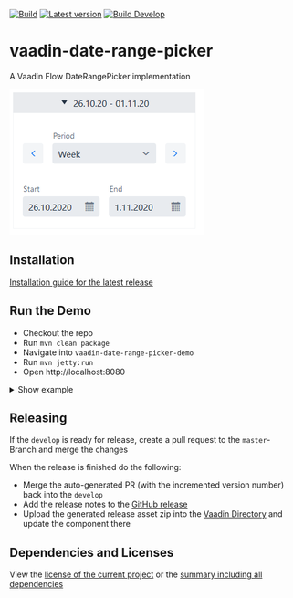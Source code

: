 [![Build](https://img.shields.io/github/workflow/status/xdev-software/vaadin-date-range-picker/Master%20CI)](https://github.com/xdev-software/vaadin-date-range-picker/actions?query=workflow%3A%22Master+CI%22)
[![Latest version](https://img.shields.io/maven-central/v/com.xdev-software/vaadin-date-range-picker)](https://mvnrepository.com/artifact/com.xdev-software/vaadin-date-range-picker)
[![Build Develop](https://img.shields.io/github/workflow/status/xdev-software/vaadin-date-range-picker/Develop%20CI/develop?label=build%20develop)](https://github.com/xdev-software/vaadin-date-range-picker/actions?query=workflow%3A%22Develop+CI%22+branch%3Adevelop)

# vaadin-date-range-picker
A Vaadin Flow DateRangePicker implementation

![demo](demo.png)

## Installation
[Installation guide for the latest release](https://github.com/xdev-software/vaadin-date-range-picker/releases/latest#Installation)

## Run the Demo
* Checkout the repo
* Run ``mvn clean package``
* Navigate into ``vaadin-date-range-picker-demo`` 
* Run ``mvn jetty:run``
* Open http://localhost:8080


<details>
  <summary>Show example</summary>
  
  ![demo](demo.gif)
</details>


## Releasing
If the ``develop`` is ready for release, create a pull request to the ``master``-Branch and merge the changes

When the release is finished do the following:
* Merge the auto-generated PR (with the incremented version number) back into the ``develop``
* Add the release notes to the [GitHub release](https://github.com/xdev-software/vaadin-date-range-picker/releases/latest)
* Upload the generated release asset zip into the [Vaadin Directory](https://vaadin.com/directory) and update the component there

## Dependencies and Licenses
View the [license of the current project](LICENSE) or the [summary including all dependencies](https://xdev-software.github.io/vaadin-date-range-picker/dependencies/)
